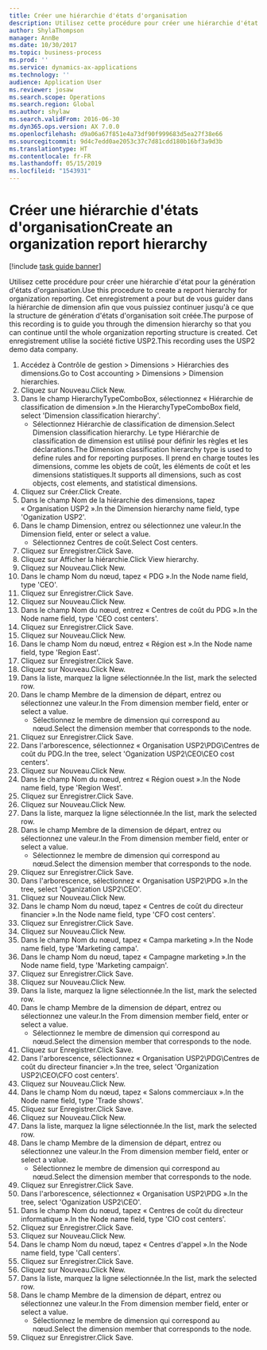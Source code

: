 ```yaml
---
title: Créer une hiérarchie d'états d'organisation
description: Utilisez cette procédure pour créer une hiérarchie d'état pour la génération d'états d'organisation.
author: ShylaThompson
manager: AnnBe
ms.date: 10/30/2017
ms.topic: business-process
ms.prod: ''
ms.service: dynamics-ax-applications
ms.technology: ''
audience: Application User
ms.reviewer: josaw
ms.search.scope: Operations
ms.search.region: Global
ms.author: shylaw
ms.search.validFrom: 2016-06-30
ms.dyn365.ops.version: AX 7.0.0
ms.openlocfilehash: d9a06a67f851e4a73df90f999683d5ea27f38e66
ms.sourcegitcommit: 9d4c7edd0ae2053c37c7d81cdd180b16bf3a9d3b
ms.translationtype: HT
ms.contentlocale: fr-FR
ms.lasthandoff: 05/15/2019
ms.locfileid: "1543931"
---
```

# <a name="create-an-organization-report-hierarchy"></a><span data-ttu-id="40a04-103">Créer une hiérarchie d'états d'organisation</span><span class="sxs-lookup"><span data-stu-id="40a04-103">Create an organization report hierarchy</span></span>

[!include [task guide banner](../../includes/task-guide-banner.md)]

<span data-ttu-id="40a04-104">Utilisez cette procédure pour créer une hiérarchie d'état pour la génération d'états d'organisation.</span><span class="sxs-lookup"><span data-stu-id="40a04-104">Use this procedure to create a report hierarchy for organization reporting.</span></span> <span data-ttu-id="40a04-105">Cet enregistrement a pour but de vous guider dans la hiérarchie de dimension afin que vous puissiez continuer jusqu'à ce que la structure de génération d'états d'organisation soit créée.</span><span class="sxs-lookup"><span data-stu-id="40a04-105">The purpose of this recording is to guide you through the dimension hierarchy so that you can continue until the whole organization reporting structure is created.</span></span> <span data-ttu-id="40a04-106">Cet enregistrement utilise la société fictive USP2.</span><span class="sxs-lookup"><span data-stu-id="40a04-106">This recording uses the USP2 demo data company.</span></span>

1. <span data-ttu-id="40a04-107">Accédez à Contrôle de gestion > Dimensions > Hiérarchies des dimensions.</span><span class="sxs-lookup"><span data-stu-id="40a04-107">Go to Cost accounting > Dimensions > Dimension hierarchies.</span></span>
2. <span data-ttu-id="40a04-108">Cliquez sur Nouveau.</span><span class="sxs-lookup"><span data-stu-id="40a04-108">Click New.</span></span>
3. <span data-ttu-id="40a04-109">Dans le champ HierarchyTypeComboBox, sélectionnez « Hiérarchie de classification de dimension ».</span><span class="sxs-lookup"><span data-stu-id="40a04-109">In the HierarchyTypeComboBox field, select 'Dimension classification hierarchy'.</span></span>
    * <span data-ttu-id="40a04-110">Sélectionnez Hiérarchie de classification de dimension.</span><span class="sxs-lookup"><span data-stu-id="40a04-110">Select Dimension classification hierarchy.</span></span> <span data-ttu-id="40a04-111">Le type Hiérarchie de classification de dimension est utilisé pour définir les règles et les déclarations.</span><span class="sxs-lookup"><span data-stu-id="40a04-111">The Dimension classification hierarchy type is used to define rules and for reporting purposes.</span></span> <span data-ttu-id="40a04-112">Il prend en charge toutes les dimensions, comme les objets de coût, les éléments de coût et les dimensions statistiques.</span><span class="sxs-lookup"><span data-stu-id="40a04-112">It supports all dimensions, such as cost objects, cost elements, and statistical dimensions.</span></span>  
4. <span data-ttu-id="40a04-113">Cliquez sur Créer.</span><span class="sxs-lookup"><span data-stu-id="40a04-113">Click Create.</span></span>
5. <span data-ttu-id="40a04-114">Dans le champ Nom de la hiérarchie des dimensions, tapez « Organisation USP2 ».</span><span class="sxs-lookup"><span data-stu-id="40a04-114">In the Dimension hierarchy name field, type 'Oganization USP2'.</span></span>
6. <span data-ttu-id="40a04-115">Dans le champ Dimension, entrez ou sélectionnez une valeur.</span><span class="sxs-lookup"><span data-stu-id="40a04-115">In the Dimension field, enter or select a value.</span></span>
    * <span data-ttu-id="40a04-116">Sélectionnez Centres de coût.</span><span class="sxs-lookup"><span data-stu-id="40a04-116">Select Cost centers.</span></span>  
7. <span data-ttu-id="40a04-117">Cliquez sur Enregistrer.</span><span class="sxs-lookup"><span data-stu-id="40a04-117">Click Save.</span></span>
8. <span data-ttu-id="40a04-118">Cliquez sur Afficher la hiérarchie.</span><span class="sxs-lookup"><span data-stu-id="40a04-118">Click View hierarchy.</span></span>
9. <span data-ttu-id="40a04-119">Cliquez sur Nouveau.</span><span class="sxs-lookup"><span data-stu-id="40a04-119">Click New.</span></span>
10. <span data-ttu-id="40a04-120">Dans le champ Nom du nœud, tapez « PDG ».</span><span class="sxs-lookup"><span data-stu-id="40a04-120">In the Node name field, type 'CEO'.</span></span>
11. <span data-ttu-id="40a04-121">Cliquez sur Enregistrer.</span><span class="sxs-lookup"><span data-stu-id="40a04-121">Click Save.</span></span>
12. <span data-ttu-id="40a04-122">Cliquez sur Nouveau.</span><span class="sxs-lookup"><span data-stu-id="40a04-122">Click New.</span></span>
13. <span data-ttu-id="40a04-123">Dans le champ Nom du nœud, entrez « Centres de coût du PDG ».</span><span class="sxs-lookup"><span data-stu-id="40a04-123">In the Node name field, type 'CEO cost centers'.</span></span>
14. <span data-ttu-id="40a04-124">Cliquez sur Enregistrer.</span><span class="sxs-lookup"><span data-stu-id="40a04-124">Click Save.</span></span>
15. <span data-ttu-id="40a04-125">Cliquez sur Nouveau.</span><span class="sxs-lookup"><span data-stu-id="40a04-125">Click New.</span></span>
16. <span data-ttu-id="40a04-126">Dans le champ Nom du nœud, entrez « Région est ».</span><span class="sxs-lookup"><span data-stu-id="40a04-126">In the Node name field, type 'Region East'.</span></span>
17. <span data-ttu-id="40a04-127">Cliquez sur Enregistrer.</span><span class="sxs-lookup"><span data-stu-id="40a04-127">Click Save.</span></span>
18. <span data-ttu-id="40a04-128">Cliquez sur Nouveau.</span><span class="sxs-lookup"><span data-stu-id="40a04-128">Click New.</span></span>
19. <span data-ttu-id="40a04-129">Dans la liste, marquez la ligne sélectionnée.</span><span class="sxs-lookup"><span data-stu-id="40a04-129">In the list, mark the selected row.</span></span>
20. <span data-ttu-id="40a04-130">Dans le champ Membre de la dimension de départ, entrez ou sélectionnez une valeur.</span><span class="sxs-lookup"><span data-stu-id="40a04-130">In the From dimension member field, enter or select a value.</span></span>
    * <span data-ttu-id="40a04-131">Sélectionnez le membre de dimension qui correspond au nœud.</span><span class="sxs-lookup"><span data-stu-id="40a04-131">Select the dimension member that corresponds to the node.</span></span>  
21. <span data-ttu-id="40a04-132">Cliquez sur Enregistrer.</span><span class="sxs-lookup"><span data-stu-id="40a04-132">Click Save.</span></span>
22. <span data-ttu-id="40a04-133">Dans l'arborescence, sélectionnez « Organisation USP2\PDG\Centres de coût du PDG.</span><span class="sxs-lookup"><span data-stu-id="40a04-133">In the tree, select 'Oganization USP2\CEO\CEO cost centers'.</span></span>
23. <span data-ttu-id="40a04-134">Cliquez sur Nouveau.</span><span class="sxs-lookup"><span data-stu-id="40a04-134">Click New.</span></span>
24. <span data-ttu-id="40a04-135">Dans le champ Nom du nœud, entrez « Région ouest ».</span><span class="sxs-lookup"><span data-stu-id="40a04-135">In the Node name field, type 'Region West'.</span></span>
25. <span data-ttu-id="40a04-136">Cliquez sur Enregistrer.</span><span class="sxs-lookup"><span data-stu-id="40a04-136">Click Save.</span></span>
26. <span data-ttu-id="40a04-137">Cliquez sur Nouveau.</span><span class="sxs-lookup"><span data-stu-id="40a04-137">Click New.</span></span>
27. <span data-ttu-id="40a04-138">Dans la liste, marquez la ligne sélectionnée.</span><span class="sxs-lookup"><span data-stu-id="40a04-138">In the list, mark the selected row.</span></span>
28. <span data-ttu-id="40a04-139">Dans le champ Membre de la dimension de départ, entrez ou sélectionnez une valeur.</span><span class="sxs-lookup"><span data-stu-id="40a04-139">In the From dimension member field, enter or select a value.</span></span>
    * <span data-ttu-id="40a04-140">Sélectionnez le membre de dimension qui correspond au nœud.</span><span class="sxs-lookup"><span data-stu-id="40a04-140">Select the dimension member that corresponds to the node.</span></span>  
29. <span data-ttu-id="40a04-141">Cliquez sur Enregistrer.</span><span class="sxs-lookup"><span data-stu-id="40a04-141">Click Save.</span></span>
30. <span data-ttu-id="40a04-142">Dans l'arborescence, sélectionnez « Organisation USP2\PDG ».</span><span class="sxs-lookup"><span data-stu-id="40a04-142">In the tree, select 'Oganization USP2\CEO'.</span></span>
31. <span data-ttu-id="40a04-143">Cliquez sur Nouveau.</span><span class="sxs-lookup"><span data-stu-id="40a04-143">Click New.</span></span>
32. <span data-ttu-id="40a04-144">Dans le champ Nom du nœud, tapez « Centres de coût du directeur financier ».</span><span class="sxs-lookup"><span data-stu-id="40a04-144">In the Node name field, type 'CFO cost centers'.</span></span>
33. <span data-ttu-id="40a04-145">Cliquez sur Enregistrer.</span><span class="sxs-lookup"><span data-stu-id="40a04-145">Click Save.</span></span>
34. <span data-ttu-id="40a04-146">Cliquez sur Nouveau.</span><span class="sxs-lookup"><span data-stu-id="40a04-146">Click New.</span></span>
35. <span data-ttu-id="40a04-147">Dans le champ Nom du nœud, tapez « Campa marketing ».</span><span class="sxs-lookup"><span data-stu-id="40a04-147">In the Node name field, type 'Marketing campa'.</span></span>
36. <span data-ttu-id="40a04-148">Dans le champ Nom du nœud, tapez « Campagne marketing ».</span><span class="sxs-lookup"><span data-stu-id="40a04-148">In the Node name field, type 'Marketing campaign'.</span></span>
37. <span data-ttu-id="40a04-149">Cliquez sur Enregistrer.</span><span class="sxs-lookup"><span data-stu-id="40a04-149">Click Save.</span></span>
38. <span data-ttu-id="40a04-150">Cliquez sur Nouveau.</span><span class="sxs-lookup"><span data-stu-id="40a04-150">Click New.</span></span>
39. <span data-ttu-id="40a04-151">Dans la liste, marquez la ligne sélectionnée.</span><span class="sxs-lookup"><span data-stu-id="40a04-151">In the list, mark the selected row.</span></span>
40. <span data-ttu-id="40a04-152">Dans le champ Membre de la dimension de départ, entrez ou sélectionnez une valeur.</span><span class="sxs-lookup"><span data-stu-id="40a04-152">In the From dimension member field, enter or select a value.</span></span>
    * <span data-ttu-id="40a04-153">Sélectionnez le membre de dimension qui correspond au nœud.</span><span class="sxs-lookup"><span data-stu-id="40a04-153">Select the dimension member that corresponds to the node.</span></span>  
41. <span data-ttu-id="40a04-154">Cliquez sur Enregistrer.</span><span class="sxs-lookup"><span data-stu-id="40a04-154">Click Save.</span></span>
42. <span data-ttu-id="40a04-155">Dans l'arborescence, sélectionnez « Organisation USP2\PDG\Centres de coût du directeur financier ».</span><span class="sxs-lookup"><span data-stu-id="40a04-155">In the tree, select 'Organization USP2\CEO\CFO cost centers'.</span></span>
43. <span data-ttu-id="40a04-156">Cliquez sur Nouveau.</span><span class="sxs-lookup"><span data-stu-id="40a04-156">Click New.</span></span>
44. <span data-ttu-id="40a04-157">Dans le champ Nom du nœud, tapez « Salons commerciaux ».</span><span class="sxs-lookup"><span data-stu-id="40a04-157">In the Node name field, type 'Trade shows'.</span></span>
45. <span data-ttu-id="40a04-158">Cliquez sur Enregistrer.</span><span class="sxs-lookup"><span data-stu-id="40a04-158">Click Save.</span></span>
46. <span data-ttu-id="40a04-159">Cliquez sur Nouveau.</span><span class="sxs-lookup"><span data-stu-id="40a04-159">Click New.</span></span>
47. <span data-ttu-id="40a04-160">Dans la liste, marquez la ligne sélectionnée.</span><span class="sxs-lookup"><span data-stu-id="40a04-160">In the list, mark the selected row.</span></span>
48. <span data-ttu-id="40a04-161">Dans le champ Membre de la dimension de départ, entrez ou sélectionnez une valeur.</span><span class="sxs-lookup"><span data-stu-id="40a04-161">In the From dimension member field, enter or select a value.</span></span>
    * <span data-ttu-id="40a04-162">Sélectionnez le membre de dimension qui correspond au nœud.</span><span class="sxs-lookup"><span data-stu-id="40a04-162">Select the dimension member that corresponds to the node.</span></span>  
49. <span data-ttu-id="40a04-163">Cliquez sur Enregistrer.</span><span class="sxs-lookup"><span data-stu-id="40a04-163">Click Save.</span></span>
50. <span data-ttu-id="40a04-164">Dans l'arborescence, sélectionnez « Organisation USP2\PDG ».</span><span class="sxs-lookup"><span data-stu-id="40a04-164">In the tree, select 'Oganization USP2\CEO'.</span></span>
51. <span data-ttu-id="40a04-165">Dans le champ Nom du nœud, tapez « Centres de coût du directeur informatique ».</span><span class="sxs-lookup"><span data-stu-id="40a04-165">In the Node name field, type 'CIO cost centers'.</span></span>
52. <span data-ttu-id="40a04-166">Cliquez sur Enregistrer.</span><span class="sxs-lookup"><span data-stu-id="40a04-166">Click Save.</span></span>
53. <span data-ttu-id="40a04-167">Cliquez sur Nouveau.</span><span class="sxs-lookup"><span data-stu-id="40a04-167">Click New.</span></span>
54. <span data-ttu-id="40a04-168">Dans le champ Nom du nœud, tapez « Centres d'appel ».</span><span class="sxs-lookup"><span data-stu-id="40a04-168">In the Node name field, type 'Call centers'.</span></span>
55. <span data-ttu-id="40a04-169">Cliquez sur Enregistrer.</span><span class="sxs-lookup"><span data-stu-id="40a04-169">Click Save.</span></span>
56. <span data-ttu-id="40a04-170">Cliquez sur Nouveau.</span><span class="sxs-lookup"><span data-stu-id="40a04-170">Click New.</span></span>
57. <span data-ttu-id="40a04-171">Dans la liste, marquez la ligne sélectionnée.</span><span class="sxs-lookup"><span data-stu-id="40a04-171">In the list, mark the selected row.</span></span>
58. <span data-ttu-id="40a04-172">Dans le champ Membre de la dimension de départ, entrez ou sélectionnez une valeur.</span><span class="sxs-lookup"><span data-stu-id="40a04-172">In the From dimension member field, enter or select a value.</span></span>
    * <span data-ttu-id="40a04-173">Sélectionnez le membre de dimension qui correspond au nœud.</span><span class="sxs-lookup"><span data-stu-id="40a04-173">Select the dimension member that corresponds to the node.</span></span>  
59. <span data-ttu-id="40a04-174">Cliquez sur Enregistrer.</span><span class="sxs-lookup"><span data-stu-id="40a04-174">Click Save.</span></span>

